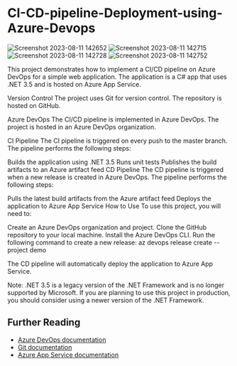 # CI-CD-pipeline-Deployment-using-Azure-Devops
![Screenshot 2023-08-11 142652](https://github.com/26udayj/CI-CD-pipeline-Deployment-using-Azure-Devops/assets/90312967/9af298ae-c478-4e03-bb8c-14914d254346)
![Screenshot 2023-08-11 142715](https://github.com/26udayj/CI-CD-pipeline-Deployment-using-Azure-Devops/assets/90312967/5c2caeb6-e327-4eff-83c2-cd2e1f5aca6b)
![Screenshot 2023-08-11 142728](https://github.com/26udayj/CI-CD-pipeline-Deployment-using-Azure-Devops/assets/90312967/9d3f8346-d9b5-4cbc-916d-a8b86706ab31)
![Screenshot 2023-08-11 142752](https://github.com/26udayj/CI-CD-pipeline-Deployment-using-Azure-Devops/assets/90312967/3dcabd57-08d7-4261-8093-247a415a36e5)

This project demonstrates how to implement a CI/CD pipeline on Azure DevOps for a simple web application. The application is a C# app that uses .NET 3.5 and is hosted on Azure App Service.


Version Control
The project uses Git for version control. The repository is hosted on GitHub.

Azure DevOps
The CI/CD pipeline is implemented in Azure DevOps. The project is hosted in an Azure DevOps organization.

CI Pipeline
The CI pipeline is triggered on every push to the master branch. The pipeline performs the following steps:

Builds the application using .NET 3.5
Runs unit tests
Publishes the build artifacts to an Azure artifact feed
CD Pipeline
The CD pipeline is triggered when a new release is created in Azure DevOps. The pipeline performs the following steps:

Pulls the latest build artifacts from the Azure artifact feed
Deploys the application to Azure App Service
How to Use
To use this project, you will need to:

Create an Azure DevOps organization and project.
Clone the GitHub repository to your local machine.
Install the Azure DevOps CLI.
Run the following command to create a new release:
az devops release create --project demo

The CD pipeline will automatically deploy the application to Azure App Service.


Note: .NET 3.5 is a legacy version of the .NET Framework and is no longer supported by Microsoft. If you are planning to use this project in production, you should consider using a newer version of the .NET Framework.

## Further Reading

* [Azure DevOps documentation](https://docs.microsoft.com/en-us/azure/devops/)
* [Git documentation](https://git-scm.com/book/en/v2)
* [Azure App Service documentation](https://docs.microsoft.com/en-us/azure/app-service/)
